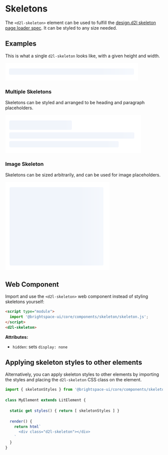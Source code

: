 # Skeletons

The `<d2l-skeleton>` element can be used to fulfill the [design.d2l skeleton page loader spec](http://design.d2l/patterns/skeleton-loading/). It can be styled to any size needed.

## Examples

This is what a single `d2l-skeleton` looks like, with a given height and width.

![example screenshot of a skeleton](./screenshots/skeleton-single-line.png?raw=true)

### Multiple Skeletons

Skeletons can be styled and arranged to be heading and paragraph placeholders.

![example screenshot of multiple skeletons](./screenshots/skeleton-multi-line.png?raw=true)

### Image Skeleton

Skeletons can be sized arbitrarily, and can be used for image placeholders.

![example screenshot of multiple skeletons](./screenshots/skeleton-image.png?raw=true)

## Web Component

Import and use the `<d2l-skeleton>` web component instead of styling skeletons yourself:

```html
<script type="module">
  import '@brightspace-ui/core/components/skeleton/skeleton.js';
</script>
<d2l-skeleton>
```

**Attributes:**

- `hidden`: sets `display: none`

## Applying skeleton styles to other elements

Alternatively, you can apply skeleton styles to other elements by importing the styles and placing the `d2l-skeleton` CSS class on the element.

```javascript
import { skeletonStyles } from '@brightspace-ui/core/components/skeleton/skeleton-styles.js'

class MyElement extends LitElement {

  static get styles() { return [ skeletonStyles ] }

  render() {
    return html`
      <div class="d2l-skeleton"></div>
    `
  }
}
```
